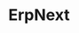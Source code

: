 ---
draft: false
title: ErpNext
content:
  id: erpnext
  name: ErpNext
  website: https://erpnext.com/
  short_description: ERPNext is the leading open-source enterprise resource planning (ERP) software.
---